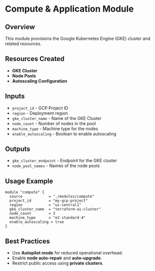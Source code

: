 # Compute & Application Module

## Overview
This module provisions the Google Kubernetes Engine (GKE) cluster and related resources.

## Resources Created
- **GKE Cluster**
- **Node Pools**
- **Autoscaling Configuration**

## Inputs
- `project_id` - GCP Project ID
- `region` - Deployment region
- `gke_cluster_name` - Name of the GKE Cluster
- `node_count` - Number of nodes in the pool
- `machine_type` - Machine type for the nodes
- `enable_autoscaling` - Boolean to enable autoscaling

## Outputs
- `gke_cluster_endpoint` - Endpoint for the GKE cluster
- `node_pool_names` - Names of the node pools

## Usage Example
```hcl
module "compute" {
  source            = "./modules/compute"
  project_id        = "my-gcp-project"
  region            = "us-central1"
  gke_cluster_name  = "terraform-ai-cluster"
  node_count        = 3
  machine_type      = "e2-standard-4"
  enable_autoscaling = true
}
```

## Best Practices
- Use **Autopilot mode** for reduced operational overhead.
- Enable **node auto-repair** and **auto-upgrade**.
- Restrict public access using **private clusters**.